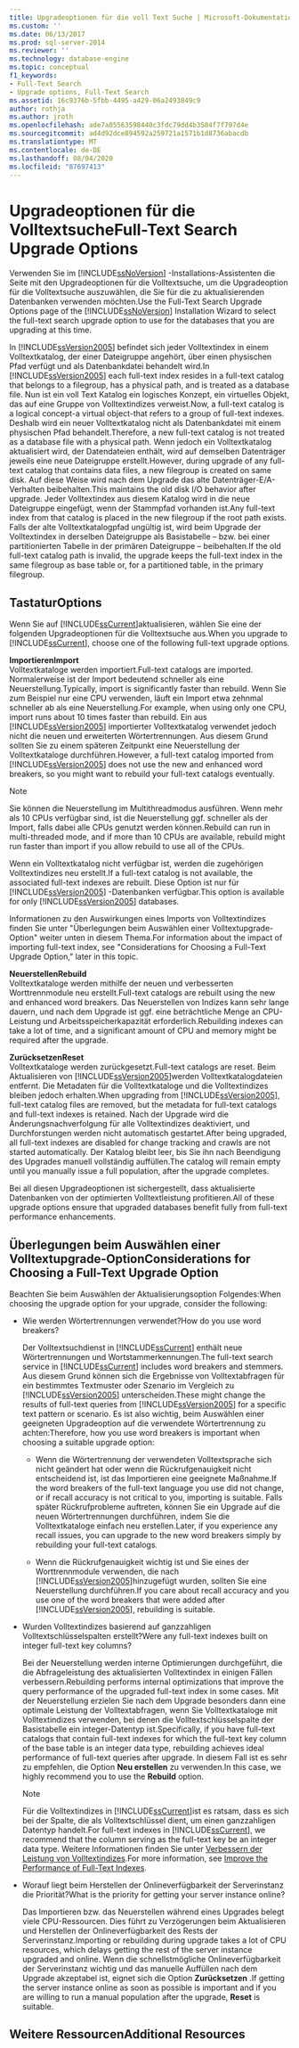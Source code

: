```yaml
---
title: Upgradeoptionen für die voll Text Suche | Microsoft-Dokumentation
ms.custom: ''
ms.date: 06/13/2017
ms.prod: sql-server-2014
ms.reviewer: ''
ms.technology: database-engine
ms.topic: conceptual
f1_keywords:
- Full-Text Search
- Upgrade options, Full-Text Search
ms.assetid: 16c9376b-5fbb-4495-a429-06a2493849c9
author: rothja
ms.author: jroth
ms.openlocfilehash: ade7a05563598440c3fdc79dd4b3584f7f797d4e
ms.sourcegitcommit: ad4d92dce894592a259721a1571b1d8736abacdb
ms.translationtype: MT
ms.contentlocale: de-DE
ms.lasthandoff: 08/04/2020
ms.locfileid: "87697413"
---
```

# <a name="full-text-search-upgrade-options"></a><span data-ttu-id="9da65-102">Upgradeoptionen für die Volltextsuche</span><span class="sxs-lookup"><span data-stu-id="9da65-102">Full-Text Search Upgrade Options</span></span>
  <span data-ttu-id="9da65-103">Verwenden Sie im [!INCLUDE[ssNoVersion](../../includes/ssnoversion-md.md)] -Installations-Assistenten die Seite mit den Upgradeoptionen für die Volltextsuche, um die Upgradeoption für die Volltextsuche auszuwählen, die Sie für die zu aktualisierenden Datenbanken verwenden möchten.</span><span class="sxs-lookup"><span data-stu-id="9da65-103">Use the Full-Text Search Upgrade Options page of the [!INCLUDE[ssNoVersion](../../includes/ssnoversion-md.md)] Installation Wizard to select the full-text search upgrade option to use for the databases that you are upgrading at this time.</span></span>  
  
 <span data-ttu-id="9da65-104">In [!INCLUDE[ssVersion2005](../../includes/ssversion2005-md.md)] befindet sich jeder Volltextindex in einem Volltextkatalog, der einer Dateigruppe angehört, über einen physischen Pfad verfügt und als Datenbankdatei behandelt wird.</span><span class="sxs-lookup"><span data-stu-id="9da65-104">In [!INCLUDE[ssVersion2005](../../includes/ssversion2005-md.md)] each full-text index resides in a full-text catalog that belongs to a filegroup, has a physical path, and is treated as a database file.</span></span> <span data-ttu-id="9da65-105">Nun ist ein voll Text Katalog ein logisches Konzept, ein virtuelles Objekt, das auf eine Gruppe von Volltextindizes verweist.</span><span class="sxs-lookup"><span data-stu-id="9da65-105">Now, a full-text catalog is a logical concept-a virtual object-that refers to a group of full-text indexes.</span></span> <span data-ttu-id="9da65-106">Deshalb wird ein neuer Volltextkatalog nicht als Datenbankdatei mit einem physischen Pfad behandelt.</span><span class="sxs-lookup"><span data-stu-id="9da65-106">Therefore, a new full-text catalog is not treated as a database file with a physical path.</span></span> <span data-ttu-id="9da65-107">Wenn jedoch ein Volltextkatalog aktualisiert wird, der Datendateien enthält, wird auf demselben Datenträger jeweils eine neue Dateigruppe erstellt.</span><span class="sxs-lookup"><span data-stu-id="9da65-107">However, during upgrade of any full-text catalog that contains data files, a new filegroup is created on same disk.</span></span> <span data-ttu-id="9da65-108">Auf diese Weise wird nach dem Upgrade das alte Datenträger-E/A-Verhalten beibehalten.</span><span class="sxs-lookup"><span data-stu-id="9da65-108">This maintains the old disk I/O behavior after upgrade.</span></span> <span data-ttu-id="9da65-109">Jeder Volltextindex aus diesem Katalog wird in die neue Dateigruppe eingefügt, wenn der Stammpfad vorhanden ist.</span><span class="sxs-lookup"><span data-stu-id="9da65-109">Any full-text index from that catalog is placed in the new filegroup if the root path exists.</span></span> <span data-ttu-id="9da65-110">Falls der alte Volltextkatalogpfad ungültig ist, wird beim Upgrade der Volltextindex in derselben Dateigruppe als Basistabelle &ndash; bzw. bei einer partitionierten Tabelle in der primären Dateigruppe &ndash; beibehalten.</span><span class="sxs-lookup"><span data-stu-id="9da65-110">If the old full-text catalog path is invalid, the upgrade keeps the full-text index in the same filegroup as base table or, for a partitioned table, in the primary filegroup.</span></span>  
  
## <a name="options"></a><span data-ttu-id="9da65-111">Tastatur</span><span class="sxs-lookup"><span data-stu-id="9da65-111">Options</span></span>  
 <span data-ttu-id="9da65-112">Wenn Sie auf [!INCLUDE[ssCurrent](../../includes/sscurrent-md.md)]aktualisieren, wählen Sie eine der folgenden Upgradeoptionen für die Volltextsuche aus.</span><span class="sxs-lookup"><span data-stu-id="9da65-112">When you upgrade to [!INCLUDE[ssCurrent](../../includes/sscurrent-md.md)], choose one of the following full-text upgrade options.</span></span>  
  
 <span data-ttu-id="9da65-113">**Importieren**</span><span class="sxs-lookup"><span data-stu-id="9da65-113">**Import**</span></span>  
 <span data-ttu-id="9da65-114">Volltextkataloge werden importiert.</span><span class="sxs-lookup"><span data-stu-id="9da65-114">Full-text catalogs are imported.</span></span> <span data-ttu-id="9da65-115">Normalerweise ist der Import bedeutend schneller als eine Neuerstellung.</span><span class="sxs-lookup"><span data-stu-id="9da65-115">Typically, import is significantly faster than rebuild.</span></span> <span data-ttu-id="9da65-116">Wenn Sie zum Beispiel nur eine CPU verwenden, läuft ein Import etwa zehnmal schneller ab als eine Neuerstellung.</span><span class="sxs-lookup"><span data-stu-id="9da65-116">For example, when using only one CPU, import runs about 10 times faster than rebuild.</span></span> <span data-ttu-id="9da65-117">Ein aus [!INCLUDE[ssVersion2005](../../includes/ssversion2005-md.md)] importierter Volltextkatalog verwendet jedoch nicht die neuen und erweiterten Wörtertrennungen. Aus diesem Grund sollten Sie zu einem späteren Zeitpunkt eine Neuerstellung der Volltextkataloge durchführen.</span><span class="sxs-lookup"><span data-stu-id="9da65-117">However, a full-text catalog imported from [!INCLUDE[ssVersion2005](../../includes/ssversion2005-md.md)] does not use the new and enhanced word breakers, so you might want to rebuild your full-text catalogs eventually.</span></span>  
  
> [!NOTE]  
>  <span data-ttu-id="9da65-118">Sie können die Neuerstellung im Multithreadmodus ausführen. Wenn mehr als 10 CPUs verfügbar sind, ist die Neuerstellung ggf. schneller als der Import, falls dabei alle CPUs genutzt werden können.</span><span class="sxs-lookup"><span data-stu-id="9da65-118">Rebuild can run in multi-threaded mode, and if more than 10 CPUs are available, rebuild might run faster than import if you allow rebuild to use all of the CPUs.</span></span>  
  
 <span data-ttu-id="9da65-119">Wenn ein Volltextkatalog nicht verfügbar ist, werden die zugehörigen Volltextindizes neu erstellt.</span><span class="sxs-lookup"><span data-stu-id="9da65-119">If a full-text catalog is not available, the associated full-text indexes are rebuilt.</span></span> <span data-ttu-id="9da65-120">Diese Option ist nur für [!INCLUDE[ssVersion2005](../../includes/ssversion2005-md.md)] -Datenbanken verfügbar.</span><span class="sxs-lookup"><span data-stu-id="9da65-120">This option is available for only [!INCLUDE[ssVersion2005](../../includes/ssversion2005-md.md)] databases.</span></span>  
  
 <span data-ttu-id="9da65-121">Informationen zu den Auswirkungen eines Imports von Volltextindizes finden Sie unter "Überlegungen beim Auswählen einer Volltextupgrade-Option" weiter unten in diesem Thema.</span><span class="sxs-lookup"><span data-stu-id="9da65-121">For information about the impact of importing full-text index, see "Considerations for Choosing a Full-Text Upgrade Option," later in this topic.</span></span>  
  
 <span data-ttu-id="9da65-122">**Neuerstellen**</span><span class="sxs-lookup"><span data-stu-id="9da65-122">**Rebuild**</span></span>  
 <span data-ttu-id="9da65-123">Volltextkataloge werden mithilfe der neuen und verbesserten Worttrennmodule neu erstellt.</span><span class="sxs-lookup"><span data-stu-id="9da65-123">Full-text catalogs are rebuilt using the new and enhanced word breakers.</span></span> <span data-ttu-id="9da65-124">Das Neuerstellen von Indizes kann sehr lange dauern, und nach dem Upgrade ist ggf. eine beträchtliche Menge an CPU-Leistung und Arbeitsspeicherkapazität erforderlich.</span><span class="sxs-lookup"><span data-stu-id="9da65-124">Rebuilding indexes can take a lot of time, and a significant amount of CPU and memory might be required after the upgrade.</span></span>  
  
 <span data-ttu-id="9da65-125">**Zurücksetzen**</span><span class="sxs-lookup"><span data-stu-id="9da65-125">**Reset**</span></span>  
 <span data-ttu-id="9da65-126">Volltextkataloge werden zurückgesetzt.</span><span class="sxs-lookup"><span data-stu-id="9da65-126">Full-text catalogs are reset.</span></span> <span data-ttu-id="9da65-127">Beim Aktualisieren von [!INCLUDE[ssVersion2005](../../includes/ssversion2005-md.md)]werden Volltextkatalogdateien entfernt. Die Metadaten für die Volltextkataloge und die Volltextindizes bleiben jedoch erhalten.</span><span class="sxs-lookup"><span data-stu-id="9da65-127">When upgrading from [!INCLUDE[ssVersion2005](../../includes/ssversion2005-md.md)], full-text catalog files are removed, but the metadata for full-text catalogs and full-text indexes is retained.</span></span> <span data-ttu-id="9da65-128">Nach der Upgrade wird die Änderungsnachverfolgung für alle Volltextindizes deaktiviert, und Durchforstungen werden nicht automatisch gestartet.</span><span class="sxs-lookup"><span data-stu-id="9da65-128">After being upgraded, all full-text indexes are disabled for change tracking and crawls are not started automatically.</span></span> <span data-ttu-id="9da65-129">Der Katalog bleibt leer, bis Sie ihn nach Beendigung des Upgrades manuell vollständig auffüllen.</span><span class="sxs-lookup"><span data-stu-id="9da65-129">The catalog will remain empty until you manually issue a full population, after the upgrade completes.</span></span>  
  
 <span data-ttu-id="9da65-130">Bei all diesen Upgradeoptionen ist sichergestellt, dass aktualisierte Datenbanken von der optimierten Volltextleistung profitieren.</span><span class="sxs-lookup"><span data-stu-id="9da65-130">All of these upgrade options ensure that upgraded databases benefit fully from full-text performance enhancements.</span></span>  
  
## <a name="considerations-for-choosing-a-full-text-upgrade-option"></a><span data-ttu-id="9da65-131">Überlegungen beim Auswählen einer Volltextupgrade-Option</span><span class="sxs-lookup"><span data-stu-id="9da65-131">Considerations for Choosing a Full-Text Upgrade Option</span></span>  
 <span data-ttu-id="9da65-132">Beachten Sie beim Auswählen der Aktualisierungsoption Folgendes:</span><span class="sxs-lookup"><span data-stu-id="9da65-132">When choosing the upgrade option for your upgrade, consider the following:</span></span>  
  
-   <span data-ttu-id="9da65-133">Wie werden Wörtertrennungen verwendet?</span><span class="sxs-lookup"><span data-stu-id="9da65-133">How do you use word breakers?</span></span>  
  
     <span data-ttu-id="9da65-134">Der Volltextsuchdienst in [!INCLUDE[ssCurrent](../../includes/sscurrent-md.md)] enthält neue Wörtertrennungen und Wortstammerkennungen.</span><span class="sxs-lookup"><span data-stu-id="9da65-134">The full-text search service in [!INCLUDE[ssCurrent](../../includes/sscurrent-md.md)] includes word breakers and stemmers.</span></span> <span data-ttu-id="9da65-135">Aus diesem Grund können sich die Ergebnisse von Volltextabfragen für ein bestimmtes Textmuster oder Szenario im Vergleich zu [!INCLUDE[ssVersion2005](../../includes/ssversion2005-md.md)] unterscheiden.</span><span class="sxs-lookup"><span data-stu-id="9da65-135">These might change the results of full-text queries from [!INCLUDE[ssVersion2005](../../includes/ssversion2005-md.md)] for a specific text pattern or scenario.</span></span> <span data-ttu-id="9da65-136">Es ist also wichtig, beim Auswählen einer geeigneten Upgradeoption auf die verwendete Wörtertrennung zu achten:</span><span class="sxs-lookup"><span data-stu-id="9da65-136">Therefore, how you use word breakers is important when choosing a suitable upgrade option:</span></span>  
  
    -   <span data-ttu-id="9da65-137">Wenn die Wörtertrennung der verwendeten Volltextsprache sich nicht geändert hat oder wenn die Rückrufgenauigkeit nicht entscheidend ist, ist das Importieren eine geeignete Maßnahme.</span><span class="sxs-lookup"><span data-stu-id="9da65-137">If the word breakers of the full-text language you use did not change, or if recall accuracy is not critical to you, importing is suitable.</span></span> <span data-ttu-id="9da65-138">Falls später Rückrufprobleme auftreten, können Sie ein Upgrade auf die neuen Wörtertrennungen durchführen, indem Sie die Volltextkataloge einfach neu erstellen.</span><span class="sxs-lookup"><span data-stu-id="9da65-138">Later, if you experience any recall issues, you can upgrade to the new word breakers simply by rebuilding your full-text catalogs.</span></span>  
  
    -   <span data-ttu-id="9da65-139">Wenn die Rückrufgenauigkeit wichtig ist und Sie eines der Worttrennmodule verwenden, die nach [!INCLUDE[ssVersion2005](../../includes/ssversion2005-md.md)]hinzugefügt wurden, sollten Sie eine Neuerstellung durchführen.</span><span class="sxs-lookup"><span data-stu-id="9da65-139">If you care about recall accuracy and you use one of the word breakers that were added after [!INCLUDE[ssVersion2005](../../includes/ssversion2005-md.md)], rebuilding is suitable.</span></span>  
  
-   <span data-ttu-id="9da65-140">Wurden Volltextindizes basierend auf ganzzahligen Volltextschlüsselspalten erstellt?</span><span class="sxs-lookup"><span data-stu-id="9da65-140">Were any full-text indexes built on integer full-text key columns?</span></span>  
  
     <span data-ttu-id="9da65-141">Bei der Neuerstellung werden interne Optimierungen durchgeführt, die die Abfrageleistung des aktualisierten Volltextindex in einigen Fällen verbessern.</span><span class="sxs-lookup"><span data-stu-id="9da65-141">Rebuilding performs internal optimizations that improve the query performance of the upgraded full-text index in some cases.</span></span> <span data-ttu-id="9da65-142">Mit der Neuerstellung erzielen Sie nach dem Upgrade besonders dann eine optimale Leistung der Volltextabfragen, wenn Sie Volltextkataloge mit Volltextindizes verwenden, bei denen die Volltextschlüsselspalte der Basistabelle ein integer-Datentyp ist.</span><span class="sxs-lookup"><span data-stu-id="9da65-142">Specifically, if you have full-text catalogs that contain full-text indexes for which the full-text key column of the base table is an integer data type, rebuilding achieves ideal performance of full-text queries after upgrade.</span></span> <span data-ttu-id="9da65-143">In diesem Fall ist es sehr zu empfehlen, die Option **Neu erstellen** zu verwenden.</span><span class="sxs-lookup"><span data-stu-id="9da65-143">In this case, we highly recommend you to use the **Rebuild** option.</span></span>  
  
    > [!NOTE]  
    >  <span data-ttu-id="9da65-144">Für die Volltextindizes in [!INCLUDE[ssCurrent](../../includes/sscurrent-md.md)]ist es ratsam, dass es sich bei der Spalte, die als Volltextschlüssel dient, um einen ganzzahligen Datentyp handelt.</span><span class="sxs-lookup"><span data-stu-id="9da65-144">For full-text indexes in [!INCLUDE[ssCurrent](../../includes/sscurrent-md.md)], we recommend that the column serving as the full-text key be an integer data type.</span></span> <span data-ttu-id="9da65-145">Weitere Informationen finden Sie unter [Verbessern der Leistung von Volltextindizes](../../relational-databases/indexes/indexes.md).</span><span class="sxs-lookup"><span data-stu-id="9da65-145">For more information, see [Improve the Performance of Full-Text Indexes](../../relational-databases/indexes/indexes.md).</span></span>  
  
-   <span data-ttu-id="9da65-146">Worauf liegt beim Herstellen der Onlineverfügbarkeit der Serverinstanz die Priorität?</span><span class="sxs-lookup"><span data-stu-id="9da65-146">What is the priority for getting your server instance online?</span></span>  
  
     <span data-ttu-id="9da65-147">Das Importieren bzw. das Neuerstellen während eines Upgrades belegt viele CPU-Ressourcen. Dies führt zu Verzögerungen beim Aktualisieren und Herstellen der Onlineverfügbarkeit des Rests der Serverinstanz.</span><span class="sxs-lookup"><span data-stu-id="9da65-147">Importing or rebuilding during upgrade takes a lot of CPU resources, which delays getting the rest of the server instance upgraded and online.</span></span> <span data-ttu-id="9da65-148">Wenn die schnellstmögliche Onlineverfügbarkeit der Serverinstanz wichtig und das manuelle Auffüllen nach dem Upgrade akzeptabel ist, eignet sich die Option **Zurücksetzen** .</span><span class="sxs-lookup"><span data-stu-id="9da65-148">If getting the server instance online as soon as possible is important and if you are willing to run a manual population after the upgrade, **Reset** is suitable.</span></span>  
  
## <a name="additional-resources"></a><span data-ttu-id="9da65-149">Weitere Ressourcen</span><span class="sxs-lookup"><span data-stu-id="9da65-149">Additional Resources</span></span>  
  
